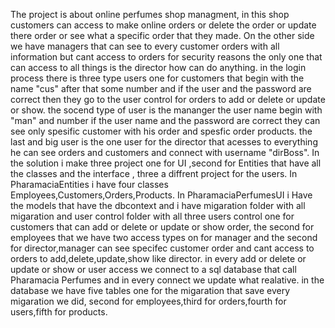The project is about online perfumes shop managment, in this shop customers can access to make online orders or delete the order or update there order or see what a specific order
that they made.
On the other side we have managers that can see to every customer orders with all information but cant access to orders for security reasons the only one that can access to all
things is the director how can do anything.
in the login process there is three type users one for customers that begin with the name "cus" after that some number and if the user and the password are correct then they go
to the user control for orders to add or delete or update or show.
the socend type of user is the mananger the user name begin with "man" and number if the user name and the password are correct they can see only spesific customer with his order
and spesfic order products.
the last and big user is the one user for the director that acesses to everything he can see orders and customers and connect with username "dirBoss".
In the solution i make three project one for UI ,second for Entities that have all the classes and the interface , three a diffrent project for the users.
In PharamaciaEntities i have four classes Employees,Customers,Orders,Products.
In PharamaciaPerfumesUI i Have the models that  have the dbcontext and i have migaration folder with all migaration and user control folder with all three users control one for 
customers that can add or delete or update or show order, the second for employees that we have two access types on for manager and the second for director,manager can see
specifec customer order and cant access to orders to add,delete,update,show like director.
in every add or delete or update or show or user access we connect to a sql database that call Pharamacia Perfumes and in every connect we update what realative.
in the database we have five tables one for the migaration that save every migaration we did, second for employees,third for orders,fourth for users,fifth for products.
